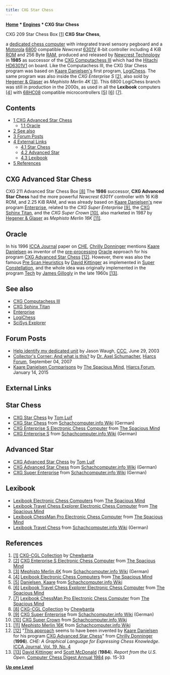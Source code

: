 ```yaml
---
title: CXG Star Chess
---
```

**[Home](Home "Home") * [Engines](Engines "Engines") * CXG Star Chess**

[](http://www.flickr.com/photos/10261668@N05/858170099/in/set-72157600923816793) CXG 209 Star Chess Box <a id="cite-note-1" href="#cite-ref-1">[1]</a>
**CXG Star Chess**,

a [dedicated chess computer](Dedicated_Chess_Computers "Dedicated Chess Computers") with integrated travel sensory pegboard and a [Motorola](index.php?title=Motorola&action=edit&redlink=1 "Motorola (page does not exist)")  [6800](6800 "6800") compatible *Newcrest* [6301V](6800#6301 "6800") 8-bit controller including 4 KiB [ROM](Memory#ROM "Memory") and 256 Byte [RAM](Memory#RAM "Memory"), produced and released by [Newcrest Technology](Newcrest_Technology "Newcrest Technology") in **1985** as successor of the [CXG Computachess III](CXG_Sensor_Computachess#III "CXG Sensor Computachess") which had the [Hitachi](https://en.wikipedia.org/wiki/Hitachi_Ltd.) [HD6301V1](6800#6301 "6800") on board. Like the Computachess III, the CXG Star Chess program was based on [Kaare Danielsen's](Kaare_Danielsen "Kaare Danielsen") first program, [LogiChess](LogiChess "LogiChess"). The same program was also inside the *CXG Enterprise S* <a id="cite-note-2" href="#cite-ref-2">[2]</a>, also sold by [Hegener & Glaser](Hegener_%26_Glaser "Hegener & Glaser") as *Mephisto Merlin 4K* <a id="cite-note-3" href="#cite-ref-3">[3]</a>. This 6800 LogiChess branch was still in production in the 2000s, as used in all the **Lexibook** computers <a id="cite-note-4" href="#cite-ref-4">[4]</a> with [68HC08](https://en.wikipedia.org/wiki/Freescale_68HC08) compatible microcontrollers <a id="cite-note-5" href="#cite-ref-5">[5]</a> <a id="cite-note-6" href="#cite-ref-6">[6]</a> <a id="cite-note-7" href="#cite-ref-7">[7]</a>.

## Contents

- [1 CXG Advanced Star Chess](#cxg-advanced-star-chess)
  - [1.1 Oracle](#oracle)
- [2 See also](#see-also)
- [3 Forum Posts](#forum-posts)
- [4 External Links](#external-links)
  - [4.1 Star Chess](#star-chess)
  - [4.2 Advanced Star](#advanced-star)
  - [4.3 Lexibook](#lexibook)
- [5 References](#references)

## CXG Advanced Star Chess

[](http://www.flickr.com/photos/10261668@N05/859029458/in/set-72157600923816793) CXG 211 Advanced Star Chess Box <a id="cite-note-8" href="#cite-ref-8">[8]</a>
The **1986** successor, **CXG Advanced Star Chess** had the more powerful *Newcrest 6301Y* controller with 16 KiB ROM, and 2.25 KiB RAM, and was already based on [Kaare Danielsen's](Kaare_Danielsen "Kaare Danielsen") new program [Enterprise](Enterprise "Enterprise"), related to the *CXG Super Enterprise* <a id="cite-note-9" href="#cite-ref-9">[9]</a>, the [CXG Sphinx Titan](CXG_Sphinx#Titan "CXG Sphinx"), and the *CXG Super Crown* <a id="cite-note-10" href="#cite-ref-10">[10]</a>, also marketed in 1987 by [Hegener & Glaser](Hegener_%26_Glaser "Hegener & Glaser") as *Mephisto Merlin 16K* <a id="cite-note-11" href="#cite-ref-11">[11]</a>.

## Oracle

In his 1996 [ICCA Journal](ICGA_Journal#19_4 "ICGA Journal") paper on [CHE](index.php?title=CHE&action=edit&redlink=1 "CHE (page does not exist)"), [Chrilly Donninger](Chrilly_Donninger "Chrilly Donninger") mentions [Kaare Danielsen](Kaare_Danielsen "Kaare Danielsen") as inventor of the [pre-processing](Piece-Square_Tables#Preprocessing "Piece-Square Tables") [Oracle](Oracle#Donninger "Oracle") approach for his program [CXG Advanced Star Chess](#advanced) <a id="cite-note-12" href="#cite-ref-12">[12]</a>. However, there was also the famous [Pre Scan Heuristics](Piece-Square_Tables#Preprocessing "Piece-Square Tables") by [David Kittinger](David_Kittinger "David Kittinger") as implemented in [Super Constellation](Super_Constellation "Super Constellation"), and the whole idea was originally implemented in the program [Tech](Tech "Tech") by [James Gillogly](James_Gillogly "James Gillogly") in the late 1960s <a id="cite-note-13" href="#cite-ref-13">[13]</a>.

## See also

- [CXG Computachess III](CXG_Sensor_Computachess#III "CXG Sensor Computachess")
- [CXG Sphinx Titan](CXG_Sphinx#Titan "CXG Sphinx")
- [Enterprise](Enterprise "Enterprise")
- [LogiChess](LogiChess "LogiChess")
- [SciSys Explorer](SciSys_Explorer "SciSys Explorer")

## Forum Posts

- [Help identify my dedicated unit](https://www.stmintz.com/ccc/index.php?id=303728) by Jason Waugh, [CCC](CCC "CCC"), June 29, 2003
- [Collector's Corner: And what is this?](http://hiarcs.net/forums/viewtopic.php?t=225) by [Dr. Axel Schumacher](index.php?title=Dr._Axel_Schumacher&action=edit&redlink=1 "Dr. Axel Schumacher (page does not exist)"), [Hiarcs Forum](Computer_Chess_Forums "Computer Chess Forums"), September 04, 2007
- [Kaare Danielsen Comparisons](https://hiarcs.net/forums/viewtopic.php?t=7004) by [The Spacious Mind](The_Spacious_Mind "The Spacious Mind"), [Hiarcs Forum](Computer_Chess_Forums "Computer Chess Forums"), January 14, 2015

## External Links

## Star Chess

- [CXG Star Chess](http://tluif.home.xs4all.nl/chescom/EngCXGSC.html) by [Tom Luif](Tom_Luif "Tom Luif")
- [CXG Star Chess](http://www.schach-computer.info/wiki/index.php/CXG_Star_Chess) from [Schachcomputer.info Wiki](http://www.schach-computer.info/wiki/index.php/Hauptseite_En) (German)
- [CXG Enterprise S Electronic Chess Computer](http://www.spacious-mind.com/html/enterprise_s.html) from [The Spacious Mind](The_Spacious_Mind "The Spacious Mind")
- [CXG Enterprise S](http://www.schach-computer.info/wiki/index.php/CXG_Enterprise_S) from [Schachcomputer.info Wiki](http://www.schach-computer.info/wiki/index.php/Hauptseite_En) (German)

## Advanced Star

- [CXG Advanced Star Chess](http://tluif.home.xs4all.nl/chescom/EngCXAS.html) by [Tom Luif](Tom_Luif "Tom Luif")
- [CXG Advanced Star Chess](http://www.schach-computer.info/wiki/index.php/CXG_Advanced_Star_Chess) from [Schachcomputer.info Wiki](http://www.schach-computer.info/wiki/index.php/Hauptseite_En) (German)
- [CXG Super Enterprise](http://www.schach-computer.info/wiki/index.php/CXG_Super_Enterprise) from [Schachcomputer.info Wiki](http://www.schach-computer.info/wiki/index.php/Hauptseite_En) (German)

## Lexibook

- [Lexibook Electronic Chess Computers](http://www.spacious-mind.com/html/lexibook.html) from [The Spacious Mind](The_Spacious_Mind "The Spacious Mind")
- [Lexibook Travel Chess Explorer Electronic Chess Computer](http://www.spacious-mind.com/html/travel_chess_explorer.html) from [The Spacious Mind](The_Spacious_Mind "The Spacious Mind")
- [Lexibook ChessMan Pro Electronic Chess Computer](http://www.spacious-mind.com/html/chessman_pro.html) from [The Spacious Mind](The_Spacious_Mind "The Spacious Mind")
- [Lexibook Travel Chess](http://www.schach-computer.info/wiki/index.php/Lexibook_Travel_Chess) from [Schachcomputer.info Wiki](http://www.schach-computer.info/wiki/index.php/Hauptseite_En) (German)

## References

1. <a id="cite-ref-1" href="#cite-note-1">[1]</a> [CXG-CGL Collection](http://www.flickr.com/photos/10261668@N05/sets/72157600923816793/) by [Chewbanta](Steve_Blincoe "Steve Blincoe")
1. <a id="cite-ref-2" href="#cite-note-2">[2]</a> [CXG Enterprise S Electronic Chess Computer](http://www.spacious-mind.com/html/enterprise_s.html) from [The Spacious Mind](The_Spacious_Mind "The Spacious Mind")
1. <a id="cite-ref-3" href="#cite-note-3">[3]</a> [Mephisto Merlin 4K](http://www.schach-computer.info/wiki/index.php/Mephisto_Merlin_4K) from [Schachcomputer.info Wiki](http://www.schach-computer.info/wiki/index.php/Hauptseite_En) (German)
1. <a id="cite-ref-4" href="#cite-note-4">[4]</a> [Lexibook Electronic Chess Computers](http://www.spacious-mind.com/html/lexibook.html) from [The Spacious Mind](The_Spacious_Mind "The Spacious Mind")
1. <a id="cite-ref-5" href="#cite-note-5">[5]</a> [Danielsen, Kaare](http://www.schach-computer.info/wiki/index.php/Danielsen,_Kaare) from [Schachcomputer.info Wiki](http://www.schach-computer.info/wiki/index.php/Hauptseite_En)
1. <a id="cite-ref-6" href="#cite-note-6">[6]</a> [Lexibook Travel Chess Explorer Electronic Chess Computer](http://www.spacious-mind.com/html/travel_chess_explorer.html) from [The Spacious Mind](The_Spacious_Mind "The Spacious Mind")
1. <a id="cite-ref-7" href="#cite-note-7">[7]</a> [Lexibook ChessMan Pro Electronic Chess Computer](http://www.spacious-mind.com/html/chessman_pro.html) from [The Spacious Mind](The_Spacious_Mind "The Spacious Mind")
1. <a id="cite-ref-8" href="#cite-note-8">[8]</a> [CXG-CGL Collection](http://www.flickr.com/photos/10261668@N05/sets/72157600923816793/) by [Chewbanta](Steve_Blincoe "Steve Blincoe")
1. <a id="cite-ref-9" href="#cite-note-9">[9]</a> [CXG Super Enterprise](http://www.schach-computer.info/wiki/index.php/CXG_Super_Enterprise) from [Schachcomputer.info Wiki](http://www.schach-computer.info/wiki/index.php/Hauptseite_En) (German)
1. <a id="cite-ref-10" href="#cite-note-10">[10]</a> [CXG Super Crown](http://www.schach-computer.info/wiki/index.php/CXG_Super_Crown) from [Schachcomputer.info Wiki](http://www.schach-computer.info/wiki/index.php/Hauptseite_En)
1. <a id="cite-ref-11" href="#cite-note-11">[11]</a> [Mephisto Merlin 16K](http://www.schach-computer.info/wiki/index.php/Mephisto_Merlin_16K) from [Schachcomputer.info Wiki](http://www.schach-computer.info/wiki/index.php/Hauptseite_En)
1. <a id="cite-ref-12" href="#cite-note-12">[12]</a> "[This approach](Oracle#Donninger "Oracle") seems to have been invented by [Kaare Danielsen](Kaare_Danielsen "Kaare Danielsen") for his program [CXG Advanced Star Chess](CXG_Star_Chess#Advanced "CXG Star Chess")" from [Chrilly Donninger](Chrilly_Donninger "Chrilly Donninger") (**1996**). *CHE: A Graphical Language for Expressing Chess Knowledge*. [ICCA Journal, Vol. 19, No. 4](ICGA_Journal#19_4 "ICGA Journal")
1. <a id="cite-ref-13" href="#cite-note-13">[13]</a> [David Kittinger](David_Kittinger "David Kittinger") and [Scott McDonald](Scott_McDonald "Scott McDonald") (**1984**). *Report from the U.S. Open*. [Computer Chess Digest Annual 1984](Computer_Chess_Reports "Computer Chess Reports") pp. 15-33

**[Up one Level](Engines "Engines")**

